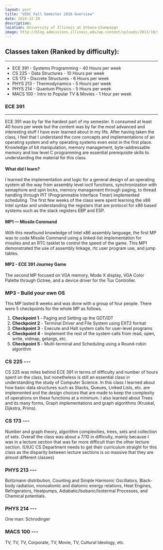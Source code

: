 ```yaml
---
layout: post
title: "UIUC Fall Semester 2016 Overview"
date: 2016-12-20
description: 
location: University of Illinois at Urbana–Champaign
image: http://blog.admissions.illinois.edu/wp-content/uploads/2013/10/southquadfall.jpg
---
```


Classes taken (Ranked by difficulty):
---------------------
---------------------
<ul>
  <li> ECE 391 - Systems Programming  - 40 Hours per week</li>
  <li> CS 225 - Data Structures - 10 Hours per week</li>
  <li> CS 173 - Discrete Structures - 6 Hours per week</li>
  <li> PHYS 213 - Thermodynamics - 5 Hours per week </li>
  <li> PHYS 214 - Quantum Physics - 5 Hours per week </li>
  <li> MACS 100 - Intro to Popular TV & Movies - 1 Hour per week </li>
</ul>

### ECE 391
---

ECE 391 was by far the hardest part of my semester.  It consumed at least 40
hours per week but the content was by far the most advanced and interesting
stuff I have ever learned about in my life.  After having taken the class, I
feel that I understand the core concepts and implementations of an operating
system and why operating systems even exist in the first place.  Knowledge of
bit manipulation, memory management, byte-addressable memory and low level C
programming are essential prerequisite skills to understanding the material for
this class.

#### What did I learn? 

I learned the implementation and logic for a general design of an operating
system all the way from assembly level ioctl functions, synchronization with
semaphore and spin locks, memory management through paging, to thread handling
through PIT (Programmable Interface Timer) implemented scheduling.  The first
few weeks of the class were spent learning the x86 Intel syntax and
understanding the registers that are protocol for x86 based systems such as the
stack registers EBP and ESP.

#### MP1 — Missile Command

With this newfound knowledge of Intel x86 assembly language, the first MP was to
code Missile Command using a linked-list implementation for missiles and an RTC
tasklet to control the speed of the game. This MP1 demonstrated the use of
assembly linkage, rtc user program use, and jump tables.

#### MP2 - ECE 391 Journey Game

The second MP focused on VGA memory, Mode X display, VGA Color Palette through
Octree, and a device driver for the Tux Controller.

### MP3 - Build your own OS

This MP lasted 8 weeks and was done with a group of four people. There were 5
checkpoints for the whole MP as follows.

<ol> <li><b>Checkpoint 1</b> - Paging and Setting up the GDT/IDT</li>
<li><b>Checkpoint 2</b> - Terminal Driver and File System using EXT2 format</li>
<li><b>Checkpoint 3</b> - Execute and Halt system calls for user-level
programs</li> <li><b>Checkpoint 4</b> - Implement the rest of the system calls
from read, open, write, vidmap, getargs, etc.</li> <li><b>Checkpoint 5</b> -
Multi-terminal and Scheduling using a Round-robin algorithm</li> </ol>

### CS 225 ---

CS 225 was miles behind ECE 391 in terms of difficulty and number of hours spent
on the class, but nonetheless is still an essential class in understanding the
study of Computer Science.  In this class I learned about how basic data
structures such as Stacks, Queues, Linked Lists, etc. are implemented and the
design choices that are made to keep the complexity of operations on these
functions at a minimum.  I also learned about Trees and its many forms, Graph
implementations and graph algorithms (Kruskal, Dijkstra, Prims).

### CS 173 ---

Number and graph theory, algorithm complexities, trees, sets and collection of
sets. Overall the class was about a 7/10 in difficulty, mainly because I was in
a lecture section that was far more difficult than the other lecture section.
(UIUC CS Department needs to get their curriculum straight for this class as the
disparity between lecture sections is so massive that they are almost different
classes)

### PHYS 213 ---

Boltzmann distribution, Counting and Simple Harmonic Oscillators, Black-body
radiation, monoatomic and diatomic energy relations, Heat Engines,
Refrigerators, Heatpumps, Adiabatic/Isobaric/Isotermal Processes, and Chemical
potentials.

### PHYS 214 ---

One man: Schrodinger

### MACS 100 ---

TV, TV, TV, Corporate, TV, Movie, TV, Cultural Ideology, etc.
